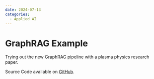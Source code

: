 ```yaml
---
date: 2024-07-13
categories:
  - Applied AI
---
```

# GraphRAG Example

Trying out the new [GraphRAG](https://microsoft.github.io/graphrag/) pipeline with a plasma physics research paper.

Source Code available on [GitHub](https://github.com/anjor/graphrag-example).